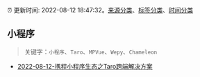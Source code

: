 :alarm_clock: 更新时间: 2022-08-12 18:47:32。[来源分类](../README.md)、[标签分类](../TAGS.md)、[时间分类](../TIMELINE.md)

## 小程序


> 关键字：`小程序`、`Taro`、`MPVue`、`Wepy`、`Chameleon`



- [2022-08-12-携程小程序生态之Taro跨端解决方案](https://toutiao.io/k/5o14o6m) 
